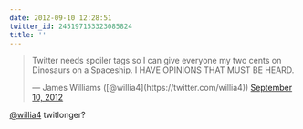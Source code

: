 ```yaml
---
date: 2012-09-10 12:28:51
twitter_id: 245197153323085824
title: ''
---
```


<blockquote class="twitter-tweet"><p lang="en" dir="ltr">Twitter needs spoiler tags so I can give everyone my two cents on Dinosaurs on a Spaceship. I HAVE OPINIONS THAT MUST BE HEARD.</p>&mdash; James Williams ([@willia4](https://twitter.com/willia4)) <a href="https://twitter.com/willia4/status/245193848677101568?ref_src=twsrc%5Etfw">September 10, 2012</a></blockquote>
<script async src="https://platform.twitter.com/widgets.js" charset="utf-8"></script>

[@willia4](https://twitter.com/willia4) twitlonger?

